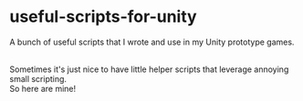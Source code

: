 # useful-scripts-for-unity
A bunch of useful scripts that I wrote and use in my Unity prototype games.

<br>
Sometimes it's just nice to have little helper scripts that leverage annoying small scripting.
<br>
So here are mine!
